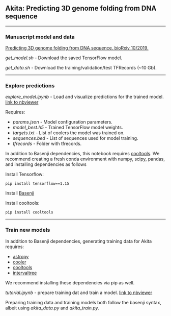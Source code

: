 ## Akita: Predicting 3D genome folding from DNA sequence
--------------------------------------------------------------------------------

### Manuscript model and data

[Predicting 3D genome folding from DNA sequence. bioRxiv 10/2019.](https://www.biorxiv.org/content/10.1101/800060v1)

*get_model.sh* - Download the saved TensorFlow model.

*get_data.sh* - Download the training/validation/test TFRecords	(~10 Gb).

--------------------------------------------------------------------------------

### Explore predictions 

*explore_model.ipynb* - Load and visualize predictions for the trained model. [link to nbviewer](https://nbviewer.jupyter.org/github/gfudenberg/basenji/blob/tf2_hic/manuscripts/akita/explore_model.ipynb)

Requires:
- *params.json* - Model configuration parameters.
- *model_best.h5* -  Trained TensorFlow model weights.
- *targets.txt* -  List of coolers the model was trained on.
- *sequences.bed* - List of sequences used for model training.
- *tfrecords* - Folder with tfrecords.

In addition to Basenji dependencies, this notebook requires [cooltools](https://github.com/mirnylab/cooltools). We recommend creating a fresh conda environment with numpy, scipy, pandas, and installing dependencies as follows

Install Tensorflow:
```
pip install tensorflow==1.15
```
Install [Basenji](https://github.com/calico/basenji/tree/master/#installation)

Install cooltools:
```
pip install cooltools
```

--------------------------------------------------------------------------------

### Train new models

In addition to Basenji dependencies, generating training data for Akita requires:
- [astropy](https://docs.astropy.org/en/stable/install.html)
- [cooler](https://github.com/mirnylab/cooler/)
- [cooltools](https://github.com/mirnylab/cooltools)
- [intervaltree](https://pypi.org/project/intervaltree/)

We recommend installing these dependencies via pip as well.

*tutorial.ipynb* - prepare training dat and train a model. [link to nbviewer](https://nbviewer.jupyter.org/github/gfudenberg/basenji/blob/tf2_hic/manuscripts/akita/tutorial.ipynb)

Preparing training data and training models both follow the basenji syntax, albeit using *akita_data.py* and *akita_train.py*.

